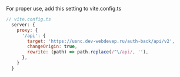 For proper use, add this setting to vite.config.ts

```js
// vite.config.ts
  server: {
    proxy: {
      '/api': {
        target: 'https://usnc.dev-webdevep.ru/auth-back/api/v2',
        changeOrigin: true,
        rewrite: (path) => path.replace(/^\/api/, ''),
      },
    }
  }
```
